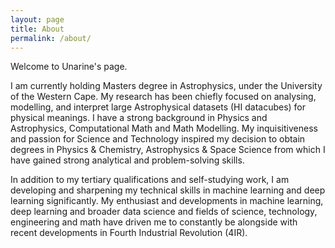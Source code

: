 ```yaml
---
layout: page
title: About
permalink: /about/
---
```


Welcome to Unarine's page.

I am currently holding Masters degree in Astrophysics, under the University of the Western Cape.  My research has been chiefly focused on analysing, modelling, and interpret large Astrophysical datasets (HI datacubes) for physical meanings.  I have a strong background in Physics and Astrophysics, Computational Math and Math Modelling.  My inquisitiveness and passion for Science and Technology inspired my decision to obtain degrees in Physics & Chemistry,  Astrophysics & Space Science from which I have gained strong analytical and problem-solving skills.

In addition to my tertiary qualifications and self-studying work, I am developing and sharpening my technical skills in machine learning and deep learning significantly.  My enthusiast and developments in machine learning, deep learning and broader data science and fields of science, technology, engineering and math have driven me to constantly be alongside with recent developments in Fourth Industrial Revolution (4IR).

